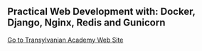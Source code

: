 ## Practical Web Development with: Docker, Django, Nginx, Redis and Gunicorn

[Go to Transylvanian Academy Web Site]( )
